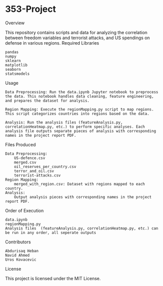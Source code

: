 # 353-Project

Overview

This repository contains scripts and data for analyzing the correlation between freedom variables and terrorist attacks, and US spendings on defense in various regions.
Required Libraries

    pandas
    numpy
    sklearn
    matplotlib
    seaborn
    statsmodels

Usage

    Data Preprocessing: Run the data.ipynb Jupyter notebook to preprocess the data. This notebook handles data cleaning, feature engineering, and prepares the dataset for analysis.

    Region Mapping: Execute the regionMapping.py script to map regions. This script categorizes countries into regions based on the data.

    Analysis: Run the analysis files (featureAnalysis.py, correlationHeatmap.py, etc.) to perform specific analyses. Each analysis file outputs separate pieces of analysis with corresponding names in the project report PDF.

Files Produced

    Data Preprocessing:
        US-defence.csv
        merged.csv
        oil_reserves_per_country.csv
        terror_and_oil.csv
        terrorist-attacks.csv
    Region Mapping:
        merged_with_region.csv: Dataset with regions mapped to each country.
    Analysis:
        Output analysis pieces with corresponding names in the project report PDF.

Order of Execution

    data.ipynb
    regionMapping.py
    Analysis files  (featureAnalysis.py, correlationHeatmap.py, etc.) can be run in any order, all seperate outputs

Contributors

    Abdurisaq Heban
    Navid Ahmed
    Uros Kovacevic

License

This project is licensed under the MIT License.
